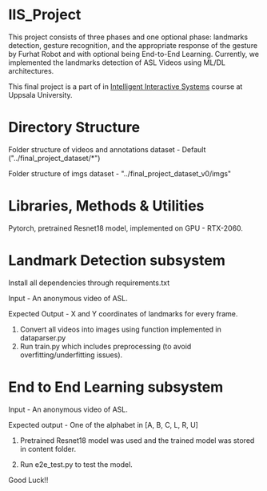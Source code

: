 # IIS_Project

This project consists of three phases and one optional phase: landmarks detection, gesture recognition, and the appropriate response of the gesture by Furhat Robot and with optional being End-to-End Learning. Currently, we implemented the landmarks detection of ASL Videos using ML/DL architectures.

This final project is a part of in [Intelligent Interactive Systems](https://www.uu.se/en/admissions/freestanding-courses/course/?kKod=1MD039&typ=1) course at Uppsala University.

# Directory Structure
Folder structure of videos and annotations dataset - Default ("../final_project_dataset/*")

Folder structure of imgs dataset - "../final_project_dataset_v0/imgs"

# Libraries, Methods & Utilities
Pytorch, pretrained Resnet18 model, implemented on GPU - RTX-2060.

# Landmark Detection subsystem

Install all dependencies through requirements.txt

Input - An anonymous video of ASL.

Expected Output -  X and Y coordinates of landmarks for every frame.

1. Convert all videos into images using function implemented in dataparser.py
2. Run train.py which includes preprocessing (to avoid overfitting/underfitting issues).


# End to End Learning subsystem

Input - An anonymous video of ASL.

Expected output - One of the alphabet in [A, B, C, L, R, U]

1. Pretrained Resnet18 model was used and the trained model was stored in content folder.

2. Run e2e_test.py to test the model.

Good Luck!!